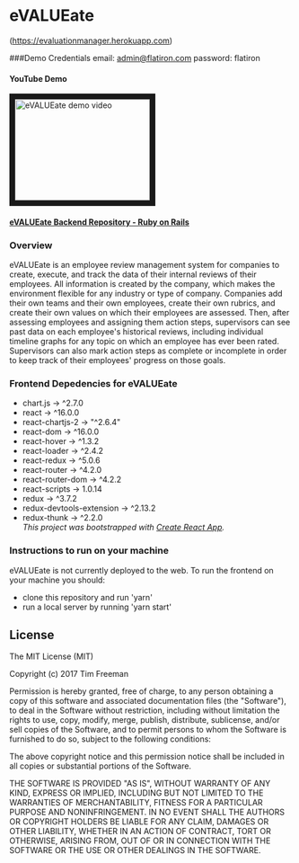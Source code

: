 # eVALUEate
(https://evaluationmanager.herokuapp.com)

###Demo Credentials
email: admin@flatiron.com
password: flatiron

#### YouTube Demo
<a href="http://www.youtube.com/watch?feature=player_embedded&v=XcEE10kJ6X4
" target="_blank"><img src="http://img.youtube.com/vi/XcEE10kJ6X4/0.jpg" 
alt="eVALUEate demo video" width="240" height="180" border="10" /></a>

#### [eVALUEate Backend Repository - Ruby on Rails](https://github.com/dtfreemn/evaluator-rails)

### Overview
  eVALUEate is an employee review management system for companies to create, execute, and track the data of their internal reviews of their employees. All information is created by the company, which makes the environment flexible for any industry or type of company. Companies add their own teams and their own employees, create their own rubrics, and create their own values on which their employees are assessed. Then, after assessing employees and assigning them action steps, supervisors can see past data on each employee's historical reviews, including individual timeline graphs for any topic on which an employee has ever been rated. Supervisors can also mark action steps as complete or incomplete in order to keep track of their employees' progress on those goals.

### Frontend Depedencies for eVALUEate
  - chart.js -> ^2.7.0
  - react -> ^16.0.0
  - react-chartjs-2 -> "^2.6.4"
  - react-dom -> ^16.0.0
  - react-hover -> ^1.3.2
  - react-loader -> ^2.4.2
  - react-redux -> ^5.0.6
  - react-router -> ^4.2.0
  - react-router-dom -> ^4.2.2
  - react-scripts -> 1.0.14
  - redux -> ^3.7.2
  - redux-devtools-extension -> ^2.13.2
  - redux-thunk -> ^2.2.0</br>
  *This project was bootstrapped with [Create React App](https://github.com/facebookincubator/create-react-app).*

### Instructions to run on your machine
  eVALUEate is not currently deployed to the web. To run the frontend on your machine you should:
  - clone this repository and run 'yarn'
  - run a local server by running 'yarn start'

## License
  The MIT License (MIT)

  Copyright (c) 2017 Tim Freeman

  Permission is hereby granted, free of charge, to any person obtaining a copy
  of this software and associated documentation files (the "Software"), to deal
  in the Software without restriction, including without limitation the rights
  to use, copy, modify, merge, publish, distribute, sublicense, and/or sell
  copies of the Software, and to permit persons to whom the Software is
  furnished to do so, subject to the following conditions:

  The above copyright notice and this permission notice shall be included in
  all copies or substantial portions of the Software.

  THE SOFTWARE IS PROVIDED "AS IS", WITHOUT WARRANTY OF ANY KIND, EXPRESS OR
  IMPLIED, INCLUDING BUT NOT LIMITED TO THE WARRANTIES OF MERCHANTABILITY,
  FITNESS FOR A PARTICULAR PURPOSE AND NONINFRINGEMENT. IN NO EVENT SHALL THE
  AUTHORS OR COPYRIGHT HOLDERS BE LIABLE FOR ANY CLAIM, DAMAGES OR OTHER
  LIABILITY, WHETHER IN AN ACTION OF CONTRACT, TORT OR OTHERWISE, ARISING FROM,
  OUT OF OR IN CONNECTION WITH THE SOFTWARE OR THE USE OR OTHER DEALINGS IN
  THE SOFTWARE.